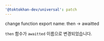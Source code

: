 ```yaml
---
'@toktokhan-dev/universal': patch
---
```


change function export name: then -> awaitted

`then` 함수가 `awaitted` 이름으로 변경되었습니다.
